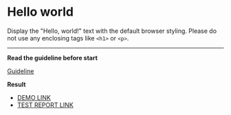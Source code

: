 # Hello world

Display the "Hello, world!" text with the default browser styling. Please do not
use any enclosing tags like `<h1>` or `<p>`.
___

**Read the guideline before start**

[Guideline](https://mate-academy.github.io/layout_task-guideline/)

**Result**

- [DEMO LINK](https://artemmarkevych1.github.io/layout_hello-world/) <br>
- [TEST REPORT LINK](https://artemmarkevych1.github.io/layout_hello-world//report/html_report/)
